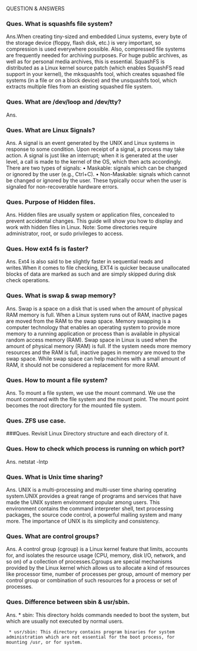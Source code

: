 
QUESTION & ANSWERS


### Ques. What is squashfs file system?

Ans.When creating tiny-sized and embedded Linux systems, every byte of the storage device (floppy, flash disk, etc.) is very important, so compression is used everywhere possible. Also, compressed file systems are frequently needed for archiving purposes. For huge public archives, as well as for personal media archives, this is essential.
SquashFS is distributed as a Linux kernel source patch (which enables SquashFS read support in your kernel), the mksquashfs tool, which creates squashed file systems (in a file or on a block device) and the unsquashfs tool, which extracts multiple files from an existing squashed file system.

### Ques. What are /dev/loop and /dev/tty?
Ans. 

### Ques. What are Linux Signals?

Ans. A signal is an event generated by the UNIX and Linux systems in response to some condition. Upon receipt of a signal, a process may take action.
A signal is just like an interrupt; when it is generated at the user level, a call is made to the kernel of the OS, which then acts accordingly.
There are two types of signals:
    • Maskable: signals which can be changed or ignored by the user (e.g., Ctrl+C).
    • Non-Maskable: signals which cannot be changed or ignored by the user. These typically occur when the user is signaled for non-recoverable hardware errors.
      
### Ques. Purpose of Hidden files.

Ans. Hidden files are usually system or application files, concealed to prevent accidental changes. This guide will show you how to display and work with hidden files in Linux. Note: Some directories require administrator, root, or sudo privileges to access.


### Ques. How ext4 fs is faster?

Ans. Ext4 is also said to be slightly faster in sequential reads and writes.When it comes to file checking, EXT4 is quicker because unallocated blocks of data are marked as such and are simply skipped during disk check operations.


### Ques. What is swap & swap memory?

Ans. Swap is a space on a disk that is used when the amount of physical RAM memory is full. When a Linux system runs out of RAM, inactive pages are moved from the RAM to the swap space.
Memory swapping is a computer technology that enables an operating system to provide more memory to a running application or process than is available in physical random access memory (RAM).
Swap space in Linux is used when the amount of physical memory (RAM) is full. If the system needs more memory resources and the RAM is full, inactive pages in memory are moved to the swap space. While swap space can help machines with a small amount of RAM, it should not be considered a replacement for more RAM.

### Ques. How to mount a file system?

Ans.  To mount a file system, we use the mount command. We use the mount command with the file system and the mount point. The mount point becomes the root directory for the mounted file system.

### Ques. ZFS use case.

###Ques. Revisit Linux Directory structure and each directory of it.

### Ques. How to check which process is running on which port?

Ans. netstat -lntp


### Ques. What is Unix time sharing?

Ans. UNIX is a multi-processing and multi-user time sharing operating system.UNIX provides a great range of programs and services that have made the UNIX system environment popular among users. This environment contains the command interpreter shell, text processing packages, the source code control, a powerful mailing system and many more. The importance of UNIX is its simplicity and consistency.

### Ques. What are control groups?

Ans. A control group (cgroup) is a Linux kernel feature that limits, accounts for, and isolates the resource usage (CPU, memory, disk I/O, network, and so on) of a collection of processes.Cgroups are special mechanisms provided by the Linux kernel which allows us to allocate a kind of resources like processor time, number of processes per group, amount of memory per control group or combination of such resources for a process or set of processes. 


### Ques. Difference between sbin & usr/sbin.

Ans. 
     * sbin: This directory holds commands needed to boot the system, but which are  usually   not executed by normal users.

     * usr/sbin: This directory contains program binaries for system administration which are not essential for the boot process, for mounting /usr, or for system.



